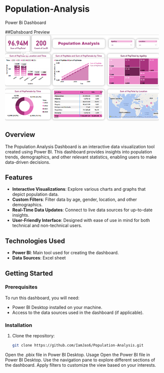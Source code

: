 # Population-Analysis
Power Bi Dashboard

##Dahsboard Preview
<br>
<img src="Dahsboard img.png">

## Overview
The Population Analysis Dashboard is an interactive data visualization tool created using Power BI. This dashboard provides insights into population trends, demographics, and other relevant statistics, enabling users to make data-driven decisions.

## Features
- **Interactive Visualizations**: Explore various charts and graphs that depict population data.
- **Custom Filters**: Filter data by age, gender, location, and other demographics.
- **Real-Time Data Updates**: Connect to live data sources for up-to-date insights.
- **User-Friendly Interface**: Designed with ease of use in mind for both technical and non-technical users.

## Technologies Used
- **Power BI**: Main tool used for creating the dashboard.
- **Data Sources**: Excel sheet


## Getting Started

### Prerequisites
To run this dashboard, you will need:
- Power BI Desktop installed on your machine.
- Access to the data sources used in the dashboard (if applicable).

### Installation
1. Clone the repository:
   ```bash
   git clone https://github.com/IamJas6/Population-Analysis.git

Open the .pbix file in Power BI Desktop.
Usage
Open the Power BI file in Power BI Desktop.
Use the navigation pane to explore different sections of the dashboard.
Apply filters to customize the view based on your interests.
